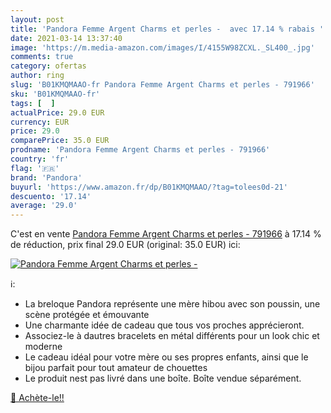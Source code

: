 ```yaml
---
layout: post
title: 'Pandora Femme Argent Charms et perles -  avec 17.14 % rabais '
date: 2021-03-14 13:37:40
image: 'https://m.media-amazon.com/images/I/4155W98ZCXL._SL400_.jpg'
comments: true
category: ofertas
author: ring
slug: 'B01KMQMAAO-fr Pandora Femme Argent Charms et perles - 791966'
sku: 'B01KMQMAAO-fr'
tags: [  ]
actualPrice: 29.0 EUR
currency: EUR
price: 29.0
comparePrice: 35.0 EUR
prodname: 'Pandora Femme Argent Charms et perles - 791966'
country: 'fr'
flag: '🇫🇷'
brand: 'Pandora'
buyurl: 'https://www.amazon.fr/dp/B01KMQMAAO/?tag=tolees0d-21'
descuento: '17.14'
average: '29.0'
---
```


C'est en vente [Pandora Femme Argent Charms et perles - 791966](https://www.amazon.fr/dp/B01KMQMAAO/?tag=tolees0d-21)  à  17.14 % de réduction, prix final  29.0 EUR (original: 35.0 EUR) ici:

[![Pandora Femme Argent Charms et perles - ](https://m.media-amazon.com/images/I/4155W98ZCXL._SL400_.jpg)](https://www.amazon.fr/dp/B01KMQMAAO/?tag=tolees0d-21)

ℹ️:

- La breloque Pandora représente une mère hibou avec son poussin, une scène protégée et émouvante
- Une charmante idée de cadeau que tous vos proches apprécieront.
- Associez-le à dautres bracelets en métal différents pour un look chic et moderne
- Le cadeau idéal pour votre mère ou ses propres enfants, ainsi que le bijou parfait pour tout amateur de chouettes
- Le produit nest pas livré dans une boîte. Boîte vendue séparément.

[🛒 Achète-le!!](https://www.amazon.fr/dp/B01KMQMAAO/?tag=tolees0d-21)
